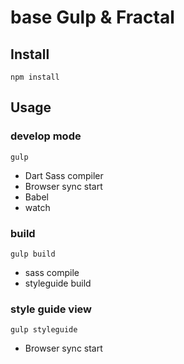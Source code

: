 # base Gulp & Fractal

## Install

` npm install `

## Usage

### develop mode

` gulp `

- Dart Sass compiler
- Browser sync start
- Babel
- watch

### build

` gulp build `

- sass compile
- styleguide build

### style guide view

` gulp styleguide `

- Browser sync start